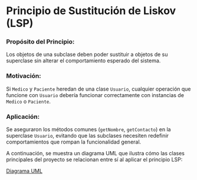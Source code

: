 # Principio de Sustitución de Liskov (LSP)

### Propósito del Principio:
Los objetos de una subclase deben poder sustituir a objetos de su superclase sin alterar el comportamiento esperado del sistema.

### Motivación:
Si `Medico` y `Paciente` heredan de una clase `Usuario`, cualquier operación que funcione con `Usuario` debería funcionar correctamente con instancias de `Medico` o `Paciente`.

### Aplicación:
Se aseguraron los métodos comunes (`getNombre`, `getContacto`) en la superclase `Usuario`, evitando que las subclases necesiten redefinir comportamientos que rompan la funcionalidad general.

A continuación, se muestra un diagrama UML que ilustra cómo las clases principales del proyecto se relacionan entre sí al aplicar el principio LSP:

 [Diagrama UML](https://github.com/user-attachments/assets/cc9fe5f1-e4eb-48cf-ba1d-4b01633f6bae)

